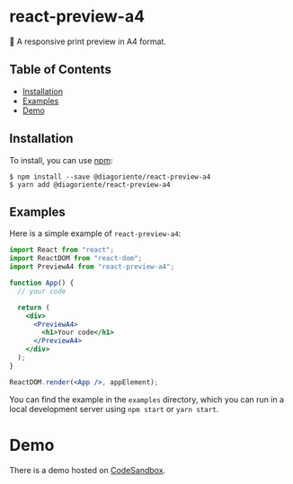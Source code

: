 # react-preview-a4

📄 A responsive print preview in A4 format.

## Table of Contents

- [Installation](#installation)
- [Examples](#examples)
- [Demo](#demo)

## Installation

To install, you can use [npm](https://npmjs.org/):

    $ npm install --save @diagoriente/react-preview-a4
    $ yarn add @diagoriente/react-preview-a4

## Examples

Here is a simple example of `react-preview-a4`:

```jsx
import React from "react";
import ReactDOM from "react-dom";
import PreviewA4 from "react-preview-a4";

function App() {
  // your code

  return (
    <div>
      <PreviewA4>
        <h1>Your code</h1>
      </PreviewA4>
    </div>
  );
}

ReactDOM.render(<App />, appElement);
```

You can find the example in the `examples` directory, which you can run in a
local development server using `npm start` or `yarn start`.

# Demo

There is a demo hosted on [CodeSandbox]().
